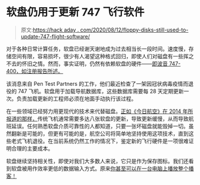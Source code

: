 # 软盘仍用于更新 747 飞行软件

> 原文:[https://hack aday . com/2020/08/12/floppy-disks-still-used-to-update-747-flight-software/](https://hackaday.com/2020/08/12/floppy-disks-still-used-to-update-747-flight-software/)

对于各种日常计算任务，软盘已经谢天谢地成为过去相当长一段时间。速度慢，存储空间有限，容易损坏，很少有人渴望这种格式回归，即使人们对磁盘有一些挥之不去的怀旧之情。然而，事实证明，仍然有依赖软盘的硬件——[即波音 747-400，如注册报告所述。](https://www.theregister.com/2020/08/10/boeing_747_floppy_drive_updates_walkthrough/)

该消息来自 Pen Test Partners 的工作，他们最近检查了一架因冠状病毒疫情而退役的 747 飞机。软盘用于加载导航数据库，这些数据库需要每 28 天定期更新一次。负责加载更新的工程师必须在地面手动执行该过程。

在一些领域已经努力用更现代的技术来代替磁盘。[正如《今日航空》在 2014 年所报道的那样，](https://www.theregister.com/2020/08/10/boeing_747_floppy_drive_updates_walkthrough/)传统飞机通常需要多达八张软盘的更新，导致更新缓慢，从而导致航班延误。任何熟悉软盘介质可靠性的人都知道，只要一张坏磁盘就能毁掉一切。虽然翻新是可能的，但更有可能的是，航空公司将简单地坚持使用这项技术，直到这些老式飞机退役。在当前系统仍然工作的情况下，鉴定新的飞行硬件是一项很难证明合理的主要成本。

软盘继续坚持相关性，即使对我们大多数人来说，它只是作为保存图标。我们还看到软盘被用作效率更低的数据输入方式。原来[你甚至可以在一台电脑上播放整个播客！](https://hackaday.com/2020/08/09/45-minute-podcast-served-up-on-a-floppy-disk/)